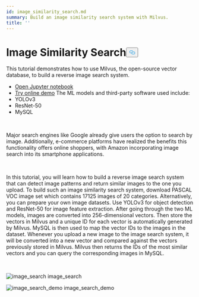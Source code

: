 ```yaml
---
id: image_similarity_search.md
summary: Build an image similarity search system with Milvus.
title: ''
---
```

<h1 id="Image-Similarity-Search" class="common-anchor-header">Image Similarity Search<button data-href="#Image-Similarity-Search" class="anchor-icon" translate="no">
      <svg translate="no"
        aria-hidden="true"
        focusable="false"
        height="20"
        version="1.1"
        viewBox="0 0 16 16"
        width="16"
      >
        <path
          fill="#0092E4"
          fill-rule="evenodd"
          d="M4 9h1v1H4c-1.5 0-3-1.69-3-3.5S2.55 3 4 3h4c1.45 0 3 1.69 3 3.5 0 1.41-.91 2.72-2 3.25V8.59c.58-.45 1-1.27 1-2.09C10 5.22 8.98 4 8 4H4c-.98 0-2 1.22-2 2.5S3 9 4 9zm9-3h-1v1h1c1 0 2 1.22 2 2.5S13.98 12 13 12H9c-.98 0-2-1.22-2-2.5 0-.83.42-1.64 1-2.09V6.25c-1.09.53-2 1.84-2 3.25C6 11.31 7.55 13 9 13h4c1.45 0 3-1.69 3-3.5S14.5 6 13 6z"
        ></path>
      </svg>
    </button></h1><p>This tutorial demonstrates how to use Milvus, the open-source vector database, to build a reverse image search system.</p>
<ul>
<li><a href="https://github.com/towhee-io/examples/tree/main/image/reverse_image_search">Open Jupyter notebook</a></li>
<li><a href="https://milvus.io/milvus-demos/">Try online demo</a>
The ML models and third-party software used include:</li>
<li>YOLOv3</li>
<li>ResNet-50</li>
<li>MySQL</li>
</ul>
<p></br></p>
<p>Major search engines like Google already give users the option to search by image. Additionally, e-commerce platforms have realized the benefits this functionality offers online shoppers, with Amazon incorporating image search into its smartphone applications.</p>
<p></br></p>
<p>In this tutorial, you will learn how to build a reverse image search system that can detect image patterns and return similar images to the one you upload. To build such an image similarity search system, download PASCAL VOC image set which contains 17125 images of 20 categories. Alternatively, you can prepare your own image datasets. Use YOLOv3 for object detection and ResNet-50 for image feature extraction. After going through the two ML models, images are converted into 256-dimensional vectors. Then store the vectors in Milvus and a unique ID for each vector is automatically generated by Milvus. MySQL is then used to map the vector IDs to the images in the dataset. Whenever you upload a new image to the image search system, it will be converted into a new vector and compared against the vectors previously stored in Milvus. Milvus then returns the IDs of the most similar vectors and you can query the corresponding images in MySQL.</p>
<p></br></p>
<p>
  <span class="img-wrapper">
    <img translate="no" src="/docs/v2.1.x/assets/image_search.png" alt="image_search" class="doc-image" id="image_search" />
    <span>image_search</span>
  </span>
</p>
<p>
  <span class="img-wrapper">
    <img translate="no" src="/docs/v2.1.x/assets/image_search_demo.jpeg" alt="image_search_demo" class="doc-image" id="image_search_demo" />
    <span>image_search_demo</span>
  </span>
</p>
